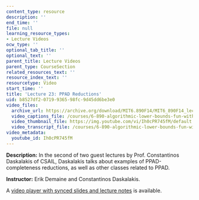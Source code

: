 ```yaml
---
content_type: resource
description: ''
end_time: ''
file: null
learning_resource_types:
- Lecture Videos
ocw_type: ''
optional_tab_title: ''
optional_text: ''
parent_title: Lecture Videos
parent_type: CourseSection
related_resources_text: ''
resource_index_text: ''
resourcetype: Video
start_time: ''
title: 'Lecture 23: PPAD Reductions'
uid: b8527df2-0719-9365-98fc-9d45dd6be3e0
video_files:
  archive_url: https://archive.org/download/MIT6.890F14/MIT6_890F14_lec23_300k.mp4
  video_captions_file: /courses/6-890-algorithmic-lower-bounds-fun-with-hardness-proofs-fall-2014/5b86b7a337805a309847021b3f79e082_Ih0cPR745fM.vtt
  video_thumbnail_file: https://img.youtube.com/vi/Ih0cPR745fM/default.jpg
  video_transcript_file: /courses/6-890-algorithmic-lower-bounds-fun-with-hardness-proofs-fall-2014/2f49f5d3649a5788fed9df55548169a9_Ih0cPR745fM.pdf
video_metadata:
  youtube_id: Ih0cPR745fM
---
```


**Description:** In the second of two guest lectures by Prof. Constantinos Daskalakis of CSAIL, Daskalakis talks about examples of PPAD-completeness reductions, as well as other classes related to PPAD.

**Instructor:** Erik Demaine and Constantinos Daskalakis.

A [video player with synced slides and lecture notes](http://courses.csail.mit.edu/6.890/fall14/lectures/L23.html) is available.

